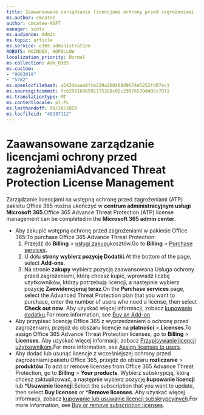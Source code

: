 ```yaml
---
title: Zaawansowane zarządzanie licencjami ochrony przed zagrożeniami
ms.author: cmcatee
author: cmcatee-MSFT
manager: scotv
ms.audience: Admin
ms.topic: article
ms.service: o365-administration
ROBOTS: NOINDEX, NOFOLLOW
localization_priority: Normal
ms.collection: Adm_O365
ms.custom:
- "9003019"
- "5782"
ms.openlocfilehash: a543deaaa0fcb229a260468d9674e5252fd07ec1
ms.sourcegitcommit: fc62091696591175280c02c29876530d485c7871
ms.translationtype: MT
ms.contentlocale: pl-PL
ms.lasthandoff: 09/26/2020
ms.locfileid: "48287112"
---
```

# <a name="advanced-threat-protection-license-management"></a><span data-ttu-id="46987-102">Zaawansowane zarządzanie licencjami ochrony przed zagrożeniami</span><span class="sxs-lookup"><span data-stu-id="46987-102">Advanced Threat Protection License Management</span></span>

<span data-ttu-id="46987-103">Zarządzanie licencjami na wstępną ochronę przed zagrożeniami (ATP) pakietu Office 365 można ukończyć w  **centrum administracyjnym usługi Microsoft 365**.</span><span class="sxs-lookup"><span data-stu-id="46987-103">Office 365 Advance Threat Protection (ATP) license management can be completed in the  **Microsoft 365 admin center**.</span></span>

- <span data-ttu-id="46987-104">Aby zakupić wstępną ochronę przed zagrożeniami w pakiecie Office 365:</span><span class="sxs-lookup"><span data-stu-id="46987-104">To purchase Office 365 Advance Threat Protection:</span></span>
    1. <span data-ttu-id="46987-105">Przejdź do **Billing**  >  [usługi zakupu](https://go.microsoft.com/fwlink/p/?linkid=868433)kosztów.</span><span class="sxs-lookup"><span data-stu-id="46987-105">Go to **Billing** > [Purchase services](https://go.microsoft.com/fwlink/p/?linkid=868433).</span></span>
    2. <span data-ttu-id="46987-106">U dołu **strony wybierz pozycję Dodatki.**</span><span class="sxs-lookup"><span data-stu-id="46987-106">At the bottom of the page, select **Add-ons**.</span></span>
    3. <span data-ttu-id="46987-107">Na stronie **zakupy** wybierz pozycję zaawansowana Usługa ochrony przed zagrożeniami, którą chcesz kupić, wprowadź liczbę użytkowników, którzy potrzebują licencji, a następnie wybierz pozycję **Zaewidencjonuj teraz**.</span><span class="sxs-lookup"><span data-stu-id="46987-107">On the **Purchase services** page, select the Advanced Threat Protection plan that you want to purchase, enter the number of users who need a license, then select **Check out now**.</span></span> <span data-ttu-id="46987-108">Aby uzyskać więcej informacji, zobacz [kupowanie dodatku](https://docs.microsoft.com/microsoft-365/commerce/buy-or-edit-an-add-on).</span><span class="sxs-lookup"><span data-stu-id="46987-108">For more information, see [Buy an Add-on](https://docs.microsoft.com/microsoft-365/commerce/buy-or-edit-an-add-on).</span></span>
- <span data-ttu-id="46987-109">Aby przypisać licencję Office 365 z wyprzedzeniem o ochronę przed zagrożeniami, przejdź do obszaru licencje na **płatności**  >  **Licenses**.</span><span class="sxs-lookup"><span data-stu-id="46987-109">To assign Office 365 Advance Threat Protection licenses, go to **Billing** > **Licenses**.</span></span> <span data-ttu-id="46987-110">Aby uzyskać więcej informacji, zobacz [Przypisywanie licencji użytkownikom](https://docs.microsoft.com/microsoft-365/admin/manage/assign-licenses-to-users).</span><span class="sxs-lookup"><span data-stu-id="46987-110">For more information, see [Assign licenses to users](https://docs.microsoft.com/microsoft-365/admin/manage/assign-licenses-to-users).</span></span>
- <span data-ttu-id="46987-111">Aby dodać lub usunąć licencje z wcześniejszej ochrony przed zagrożeniami pakietu Office 365, przejdź do obszaru **rozliczanie**  >  **produktów**.</span><span class="sxs-lookup"><span data-stu-id="46987-111">To add or remove licenses from Office 365 Advance Threat Protection, go to **Billing** > **Your products**.</span></span> <span data-ttu-id="46987-112">Wybierz subskrypcję, którą chcesz zaktualizować, a następnie wybierz pozycję **kupowanie licencji** lub \***Usuwanie licencji**.</span><span class="sxs-lookup"><span data-stu-id="46987-112">Select the subscription that you want to update, then select **Buy licenses** or \***Remove licenses**.</span></span> <span data-ttu-id="46987-113">Aby uzyskać więcej informacji, zobacz [kupowanie lub usuwanie licencji subskrypcyjnych](https://docs.microsoft.com/microsoft-365/commerce/licenses/buy-licenses).</span><span class="sxs-lookup"><span data-stu-id="46987-113">For more information, see [Buy or remove subscription licenses](https://docs.microsoft.com/microsoft-365/commerce/licenses/buy-licenses).</span></span>